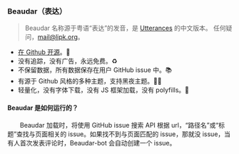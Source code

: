 ### Beaudar（表达）

> Beaudar 名称源于粤语“表达”的发音，是 [Utterances](http://utteranc.es) 的中文版本。
> 任何疑问，mail@lipk.org。

- [在 Github 开源](http://github.com/beaudar/beaudar)。📖
- 没有追踪，没有广告，永远免费。♻️
- 不保留数据，所有数据保存在用户 GitHub issue 中。📚
- 有源于 Github 风格的多种主题，支持黑夜主题。🌈🌙
- 轻量化，没有字体下载，没有 JS 框架加载，没有 polyfills。🍜

#### Beaudar 是如何运行的？

&emsp;&emsp;Beaudar 加载时，将使用 GitHub issue 搜索 API 根据 url，“路径名”或“标题”查找与页面相关的 issue。如果找不到与页面匹配的 issue，那就没 issue，当有人首次发表评论时，Beaudar-bot 会自动创建一个 issue。
